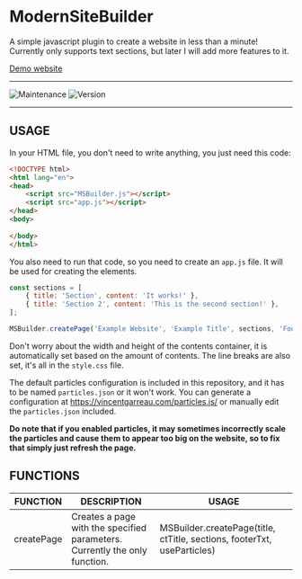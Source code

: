 # ModernSiteBuilder
A simple javascript plugin to create a website in less than a minute! Currently only supports text sections, but later I will add more features to it.

[Demo website](https://astraxvz.github.io/ModernSiteBuilder/)

---

<img alt="Maintenance" src="https://img.shields.io/badge/Maintained-yes-green" /> <img alt="Version" src="https://img.shields.io/badge/Version-1.1.0-yellow" />

---

## USAGE

In your HTML file, you don't need to write anything, you just need this code:
```html
<!DOCTYPE html>
<html lang="en">
<head>
    <script src="MSBuilder.js"></script>
    <script src="app.js"></script>
</head>
<body>
    
</body>
</html>
```

You also need to run that code, so you need to create an `app.js` file. It will be used for creating the elements.
```javascript
const sections = [
    { title: 'Section', content: 'It works!' },
    { title: 'Section 2', content: 'This is the second section!' },
];

MSBuilder.createPage('Example Website', 'Example Title', sections, 'Footer Test', true);
```

Don't worry about the width and height of the contents container, it is automatically set based on the amount of contents. The line breaks are also set, it's all in the `style.css` file.

The default particles configuration is included in this repository, and it has to be named `particles.json` or it won't work.
You can generate a configuration at https://vincentgarreau.com/particles.js/ or manually edit the `particles.json` included.

**Do note that if you enabled particles, it may sometimes incorrectly scale the particles and cause them to appear too big on the website, so to fix that simply just refresh the page.**

## FUNCTIONS

| FUNCTION   | DESCRIPTION                                                                | USAGE                                                                   |
|------------|----------------------------------------------------------------------------|-------------------------------------------------------------------------|
| createPage | Creates a page with the specified parameters. Currently the only function. | MSBuilder.createPage(title, ctTitle, sections, footerTxt, useParticles) |
